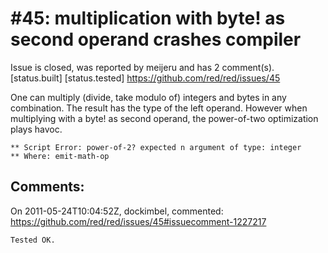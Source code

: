 
#45: multiplication with byte! as second operand crashes compiler
================================================================================
Issue is closed, was reported by meijeru and has 2 comment(s).
[status.built] [status.tested]
<https://github.com/red/red/issues/45>

One can multiply (divide, take modulo of) integers and bytes in any combination. The result has the type of the left operand. However when multiplying with a byte! as second operand, the power-of-two optimization plays havoc.

```
** Script Error: power-of-2? expected n argument of type: integer
** Where: emit-math-op
```



Comments:
--------------------------------------------------------------------------------

On 2011-05-24T10:04:52Z, dockimbel, commented:
<https://github.com/red/red/issues/45#issuecomment-1227217>

    Tested OK.

